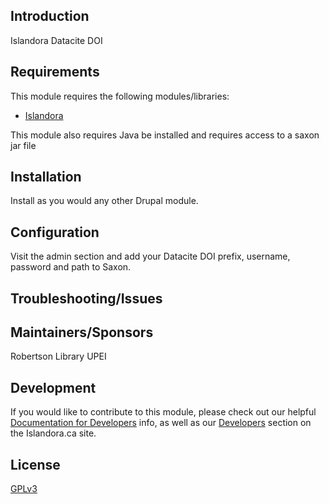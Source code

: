 ## Introduction

Islandora Datacite DOI


## Requirements

This module requires the following modules/libraries:

* [Islandora](https://github.com/islandora/islandora)

This module also requires Java be installed and requires access to a saxon jar file

## Installation

Install as you would any other Drupal module.

## Configuration

Visit the admin section and add your Datacite DOI prefix, username, password and path to Saxon.


## Troubleshooting/Issues


## Maintainers/Sponsors

Robertson Library UPEI

## Development

If you would like to contribute to this module, please check out our helpful [Documentation for Developers](https://github.com/Islandora/islandora/wiki#wiki-documentation-for-developers) info, as well as our [Developers](http://islandora.ca/developers) section on the Islandora.ca site.

## License

[GPLv3](http://www.gnu.org/licenses/gpl-3.0.txt)

